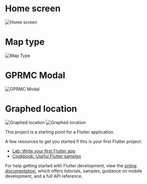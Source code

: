 # Home screen

![Home screen](screenshots/1.png)

# Map type
![Map Type](screenshots/2.png)

# GPRMC Modal
![GPRMC Modal](screenshots/3.png)

# Graphed location
![Graphed location](screenshots/4.png)
![Graphed location](screenshots/5.png)


This project is a starting point for a Flutter application.

A few resources to get you started if this is your first Flutter project:

- [Lab: Write your first Flutter app](https://docs.flutter.dev/get-started/codelab)
- [Cookbook: Useful Flutter samples](https://docs.flutter.dev/cookbook)

For help getting started with Flutter development, view the
[online documentation](https://docs.flutter.dev/), which offers tutorials,
samples, guidance on mobile development, and a full API reference.
